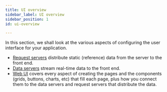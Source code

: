 ```yaml
---
title: UI overview
sidebar_label: UI overview
sidebar_position: 1
id: ui-overview

---
```

In this section, we shall look at the various aspects of configuring the user interface for your application.

* [Request servers](/creating-applications/defining-your-application/user-interface/request-servers/configure/) distribute static (reference) data from the server to the front end.
* [Data servers](/creating-applications/defining-your-application/user-interface/data-servers/configure/) stream real-time data to the front end. 
* [Web UI](creating-applications/defining-your-application/user-interface/web-ui-reference/intro/web-strategy/) covers every aspect of creating the pages and the components (grids, buttons, charts, etc) that fill each page, plus how you connect them to the data servers and request servers that distribute the data.




